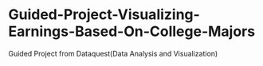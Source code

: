# Guided-Project-Visualizing-Earnings-Based-On-College-Majors
Guided Project from Dataquest(Data Analysis and Visualization)
